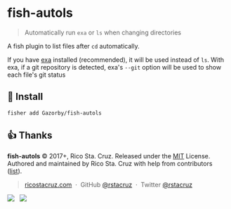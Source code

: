 # fish-autols

> Automatically run `exa` or `ls` when changing directories

A fish plugin to list files after `cd` automatically.

If you have [exa](https://the.exa.website/) installed (recommended), it will be used instead of `ls`. With exa, if a git repository is detected, exa's `--git` option will be used to show each file's git status

## 🚀 Install

```
fisher add Gazorby/fish-autols
```

## 👍 Thanks

**fish-autols** © 2017+, Rico Sta. Cruz. Released under the [MIT] License.<br>
Authored and maintained by Rico Sta. Cruz with help from contributors ([list][contributors]).

> [ricostacruz.com](http://ricostacruz.com) &nbsp;&middot;&nbsp;
> GitHub [@rstacruz](https://github.com/rstacruz) &nbsp;&middot;&nbsp;
> Twitter [@rstacruz](https://twitter.com/rstacruz)

[![](https://img.shields.io/github/followers/rstacruz.svg?style=social&label=@rstacruz)](https://github.com/rstacruz) &nbsp;
[![](https://img.shields.io/twitter/follow/rstacruz.svg?style=social&label=@rstacruz)](https://twitter.com/rstacruz)

[MIT]: http://mit-license.org/
[contributors]: http://github.com/rstacruz/fish-autols/contributors
